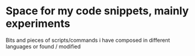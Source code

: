 # Space for my code snippets, mainly experiments

Bits and pieces of scripts/commands i have composed in different languages or found / modified

